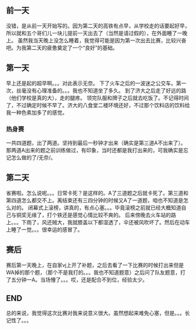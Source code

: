 ## 前一天
  没错，是从前一天开始写的。因为第二天的高铁有点早，从学校走的话要起好早，所以就和五个哥们儿一块儿提前一天出去了（当然是请过假的），在外面睡了一晚上。
  虽然我当天晚上没怎么睡着，我觉得可能是因为第一次出去比赛，比较兴奋吧。为我第二天的疲惫奠定了一个“良好”的基础。
  
  
## 第一天
  早上还是起的超早啊。。。对此表示无奈。
  下了火车之后的一波迷之公交车。第一次，丝毫没有心理准备的。。。我也不知道坐了多久。
  到了济大之后走了好远的路（他们学校是真的大），走的腿疼。
  领完队服和牌子之后就去吃饭了。不记得时间了，不过确定时候不早了。济大的八食堂二楼环境还好，不过那个饮料店的饮料给我一种色素加多了的感觉。
  ### 热身赛
  一共四道题，出了两道。坚持到最后一秒钟才出来（确实是第三道A不出来了）。那两道A出来的题之前训练做过，有印象，当时还都是我打出来的，可我确实是忘记怎么做的了/无奈/。



## 第二天
  省赛啦。怎么说呢。。。日常卡死？是这样的。A了三道题之后就卡死了。第三道和第四道怎么都交不上。离结束还有三四分钟的时候又A了一道题，咱也不知道是怎么对的。
  闭幕式上滚榜，讲真的，有点心塞。。。毕竟滚榜之前就已经大概知道自己与铜奖无缘了，打个铁还是感觉心情比较不爽的。
  后来傍晚去火车站的路上。。。下雨了，风还贼大，我就膝盖以下都湿透了，伞还被风吹坏了。然后在动车上睡了一觉。。。很幸运的感冒了。
  
  
## 赛后
  赛后第一天晚上，在自家vj上开了补题，之后去看了一下比赛的时候打出来但是WA掉的那个题，（那个不是我打的。。。我也不知道题意）之后问了队友题意，打了五分钟一A。当场懵了。。。哎，还是配合不到位，经验太少。



## END
  总的来说，我觉得这次比赛对我来说意义很大。虽然想起来难免心塞，但是。。。长记性了。。。
